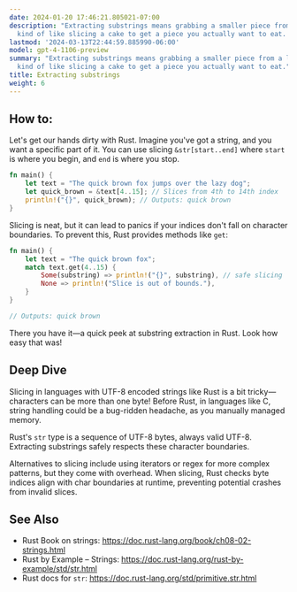 ```yaml
---
date: 2024-01-20 17:46:21.805021-07:00
description: "Extracting substrings means grabbing a smaller piece from a larger string\u2014\
  kind of like slicing a cake to get a piece you actually want to eat. Programmers\u2026"
lastmod: '2024-03-13T22:44:59.885990-06:00'
model: gpt-4-1106-preview
summary: "Extracting substrings means grabbing a smaller piece from a larger string\u2014\
  kind of like slicing a cake to get a piece you actually want to eat."
title: Extracting substrings
weight: 6
---
```


## How to:
Let's get our hands dirty with Rust. Imagine you've got a string, and you want a specific part of it. You can use slicing `&str[start..end]` where `start` is where you begin, and `end` is where you stop.

```Rust
fn main() {
    let text = "The quick brown fox jumps over the lazy dog";
    let quick_brown = &text[4..15]; // Slices from 4th to 14th index
    println!("{}", quick_brown); // Outputs: quick brown
}
```

Slicing is neat, but it can lead to panics if your indices don't fall on character boundaries. To prevent this, Rust provides methods like `get`:

```Rust
fn main() {
    let text = "The quick brown fox";
    match text.get(4..15) {
        Some(substring) => println!("{}", substring), // safe slicing
        None => println!("Slice is out of bounds."),
    }
}

// Outputs: quick brown
```

There you have it—a quick peek at substring extraction in Rust. Look how easy that was!

## Deep Dive
Slicing in languages with UTF-8 encoded strings like Rust is a bit tricky—characters can be more than one byte! Before Rust, in languages like C, string handling could be a bug-ridden headache, as you manually managed memory.

Rust's `str` type is a sequence of UTF-8 bytes, always valid UTF-8. Extracting substrings safely respects these character boundaries.

Alternatives to slicing include using iterators or regex for more complex patterns, but they come with overhead. When slicing, Rust checks byte indices align with char boundaries at runtime, preventing potential crashes from invalid slices.

## See Also
- Rust Book on strings: https://doc.rust-lang.org/book/ch08-02-strings.html
- Rust by Example – Strings: https://doc.rust-lang.org/rust-by-example/std/str.html
- Rust docs for `str`: https://doc.rust-lang.org/std/primitive.str.html
